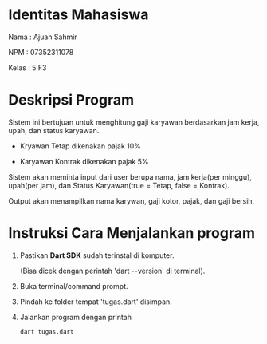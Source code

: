 # Identitas Mahasiswa
Nama  : Ajuan Sahmir

NPM   : 07352311078

Kelas : 5IF3

# Deskripsi Program
Sistem ini bertujuan untuk menghitung gaji karyawan berdasarkan jam kerja, upah, dan status karyawan. 

- Kryawan Tetap dikenakan pajak 10%

- Karyawan Kontrak dikenakan pajak 5%

Sistem akan meminta input dari user berupa nama, jam kerja(per minggu), upah(per jam), dan Status Karyawan(true = Tetap, false = Kontrak).

Output akan menampilkan nama karywan, gaji kotor, pajak, dan gaji bersih.
  
# Instruksi Cara Menjalankan program
1. Pastikan **Dart SDK** sudah terinstal di komputer.
   
   (Bisa dicek dengan perintah 'dart --version' di terminal).
3. Buka terminal/command prompt.
4. Pindah ke folder tempat 'tugas.dart' disimpan.
5. Jalankan program dengan printah

   ```bash
   dart tugas.dart

